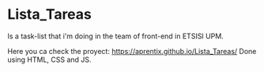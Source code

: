 # Lista_Tareas
Is a task-list that i'm doing in the team of front-end in ETSISI UPM.

Here you ca check the proyect:  https://aprentix.github.io/Lista_Tareas/ 
Done using HTML, CSS and JS.

